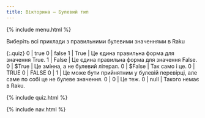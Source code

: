 ```yaml
---
title: Вікторина — Булевий тип
---
```


{% include menu.html %}

Виберіть всі приклади з правильними булевими значеннями в Raku

{:.quiz}
0 | true
0 | false
1 | True | Це єдина правильна форма для значення True.
1 | False | Це єдина правильна форма для значення False.
0 | $True | Це змінна, а не булевий літерал.
0 | $False | Так само і це.
0 | TRUE
0 | FALSE
0 | 1 | Це може бути прийнятним у булевій перевірці, але саме по собі це не булеве значення.
0 | 0 | Це теж.
0 | null | Такого немає в Raku.

{% include quiz.html %}

{% include nav.html %}